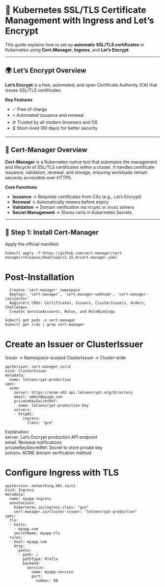 # 🔐 Kubernetes SSL/TLS Certificate Management with Ingress and Let’s Encrypt

This guide explains how to set up **automatic SSL/TLS certificates** in Kubernetes using **Cert-Manager**, **Ingress**, and **Let’s Encrypt**.

---

## 🌍 Let’s Encrypt Overview
**Let’s Encrypt** is a free, automated, and open Certificate Authority (CA) that issues SSL/TLS certificates.  

**Key Features**
- ✅ Free of charge  
- ⚡ Automated issuance and renewal  
- 🌐 Trusted by all modern browsers and OS  
- ⏳ Short-lived (90 days) for better security  

---

## 🔧 Cert-Manager Overview
**Cert-Manager** is a Kubernetes-native tool that automates the management and lifecycle of SSL/TLS certificates within a cluster. It handles certificate issuance, validation, renewal, and storage, ensuring workloads remain securely accessible over HTTPS.
  

**Core Functions**
- **Issuance** → Requests certificates from CAs (e.g., Let’s Encrypt)  
- **Renewal** → Automatically renews before expiry  
- **Validation** → Domain verification via `http01` or `dns01` solvers  
- **Secret Management** → Stores certs in Kubernetes Secrets  

---

## 🚀 Step 1: Install Cert-Manager
Apply the official manifest:

```
kubectl apply -f https://github.com/cert-manager/cert-manager/releases/download/v1.15.0/cert-manager.yaml
```

# Post-Installation
```
  Creates 'cert-manager' namespace
  Deploys: 'cert-manager', 'cert-manager-webhook', 'cert-manager-cainjector'
  Registers CRDs: Certificates, Issuers, ClusterIssuers, Orders, Challenges
  Creates ServiceAccounts, Roles, and RoleBindings

kubectl get pods -n cert-manager
kubectl get crds | grep cert-manager
```
# Create an Issuer or ClusterIssuer
Issuer → Namespace-scoped
ClusterIssuer → Cluster-wide

```
apiVersion: cert-manager.io/v1
kind: ClusterIssuer
metadata:
  name: letsencrypt-production
spec:
  acme:
    server: https://acme-v02.api.letsencrypt.org/directory
    email: admin@myapp.com
    privateKeySecretRef:
      name: letsencrypt-production-key
    solvers:
    - http01:
        ingress:
          class: "gce"
```
Explanation<br>
  server: Let’s Encrypt production API endpoint<br>
  email: Renewal notifications<br>
  privateKeySecretRef: Secret to store private key<br>
  solvers: ACME domain verification method

  # Configure Ingress with TLS
```
apiVersion: networking.k8s.io/v1
kind: Ingress
metadata:
  name: myapp-ingress
  annotations:
    kubernetes.io/ingress.class: "gce"
    cert-manager.io/cluster-issuer: "letsencrypt-production"
spec:
  tls:
  - hosts:
    - myapp.com
    secretName: myapp-tls
  rules:
  - host: myapp.com
    http:
      paths:
      - path: /
        pathType: Prefix
        backend:
          service:
            name: myapp-service
            port:
              number: 80
```
